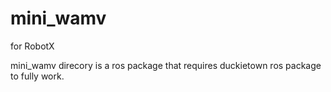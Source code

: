 # mini_wamv
for RobotX

mini_wamv direcory is a ros package that requires duckietown ros package to fully work.
